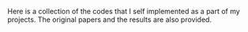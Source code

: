 Here is a collection of the codes that I self implemented as a part of my projects. The original papers and the results are also provided.
